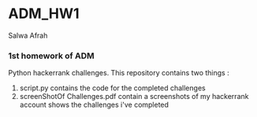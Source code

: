 # ADM_HW1


Salwa Afrah 

### 1st homework of ADM
Python hackerrank challenges. 
This  repository contains two things :


1. script.py contains the code for the completed challenges 
2. screenShotOf Challenges.pdf contain a screenshots of my hackerrank account shows the challenges i've completed 
